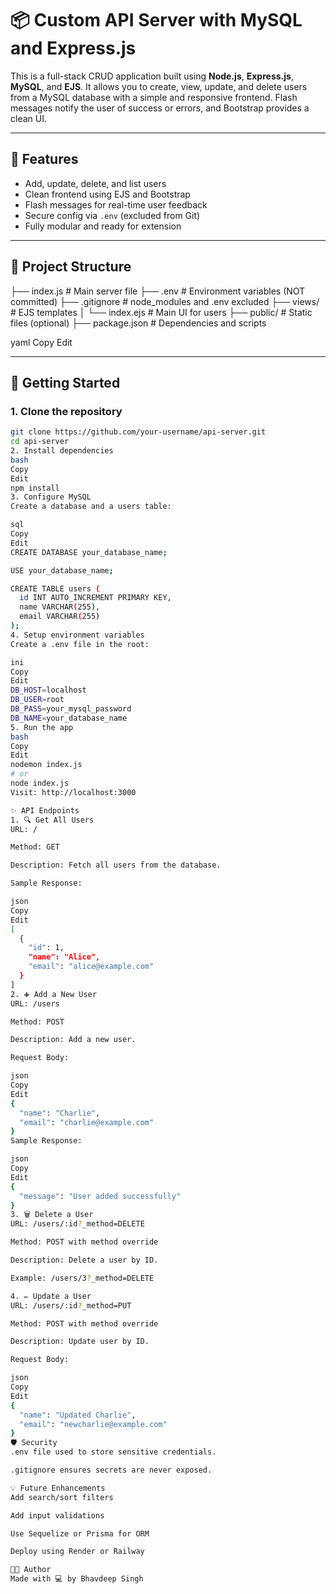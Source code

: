# 📦 Custom API Server with MySQL and Express.js

This is a full-stack CRUD application built using **Node.js**, **Express.js**, **MySQL**, and **EJS**. It allows you to create, view, update, and delete users from a MySQL database with a simple and responsive frontend. Flash messages notify the user of success or errors, and Bootstrap provides a clean UI.

---

## 🔧 Features

- Add, update, delete, and list users
- Clean frontend using EJS and Bootstrap
- Flash messages for real-time user feedback
- Secure config via `.env` (excluded from Git)
- Fully modular and ready for extension

---

## 📁 Project Structure

├── index.js # Main server file
├── .env # Environment variables (NOT committed)
├── .gitignore # node_modules and .env excluded
├── views/ # EJS templates
│ └── index.ejs # Main UI for users
├── public/ # Static files (optional)
├── package.json # Dependencies and scripts

yaml
Copy
Edit

---

## 🚀 Getting Started

### 1. Clone the repository
```bash
git clone https://github.com/your-username/api-server.git
cd api-server
2. Install dependencies
bash
Copy
Edit
npm install
3. Configure MySQL
Create a database and a users table:

sql
Copy
Edit
CREATE DATABASE your_database_name;

USE your_database_name;

CREATE TABLE users (
  id INT AUTO_INCREMENT PRIMARY KEY,
  name VARCHAR(255),
  email VARCHAR(255)
);
4. Setup environment variables
Create a .env file in the root:

ini
Copy
Edit
DB_HOST=localhost
DB_USER=root
DB_PASS=your_mysql_password
DB_NAME=your_database_name
5. Run the app
bash
Copy
Edit
nodemon index.js
# or
node index.js
Visit: http://localhost:3000

✨ API Endpoints
1. 🔍 Get All Users
URL: /

Method: GET

Description: Fetch all users from the database.

Sample Response:

json
Copy
Edit
[
  {
    "id": 1,
    "name": "Alice",
    "email": "alice@example.com"
  }
]
2. ➕ Add a New User
URL: /users

Method: POST

Description: Add a new user.

Request Body:

json
Copy
Edit
{
  "name": "Charlie",
  "email": "charlie@example.com"
}
Sample Response:

json
Copy
Edit
{
  "message": "User added successfully"
}
3. 🗑️ Delete a User
URL: /users/:id?_method=DELETE

Method: POST with method override

Description: Delete a user by ID.

Example: /users/3?_method=DELETE

4. ✏️ Update a User
URL: /users/:id?_method=PUT

Method: POST with method override

Description: Update user by ID.

Request Body:

json
Copy
Edit
{
  "name": "Updated Charlie",
  "email": "newcharlie@example.com"
}
🛡️ Security
.env file used to store sensitive credentials.

.gitignore ensures secrets are never exposed.

💡 Future Enhancements
Add search/sort filters

Add input validations

Use Sequelize or Prisma for ORM

Deploy using Render or Railway

🧑‍💻 Author
Made with 💻 by Bhavdeep Singh
